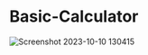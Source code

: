 ﻿# Basic-Calculator
![Screenshot 2023-10-10 130415](https://github.com/nikesh2k19/Basic-Calculator/assets/71941144/53fa96c0-e4b5-4730-9ec0-f1c6b358da78)

